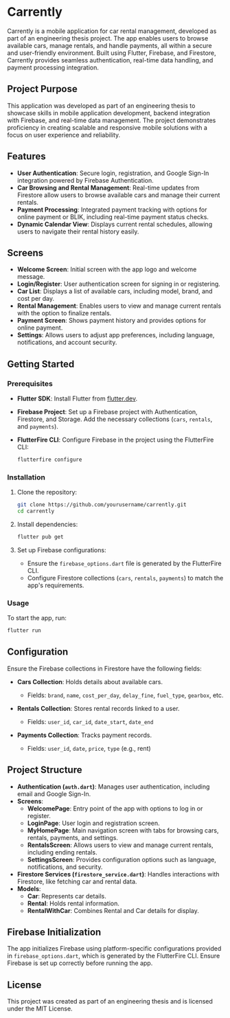 # Carrently

Carrently is a mobile application for car rental management, developed as part of an engineering thesis project. The app enables users to browse available cars, manage rentals, and handle payments, all within a secure and user-friendly environment. Built using Flutter, Firebase, and Firestore, Carrently provides seamless authentication, real-time data handling, and payment processing integration.

## Project Purpose

This application was developed as part of an engineering thesis to showcase skills in mobile application development, backend integration with Firebase, and real-time data management. The project demonstrates proficiency in creating scalable and responsive mobile solutions with a focus on user experience and reliability.

## Features

- **User Authentication**: Secure login, registration, and Google Sign-In integration powered by Firebase Authentication.
- **Car Browsing and Rental Management**: Real-time updates from Firestore allow users to browse available cars and manage their current rentals.
- **Payment Processing**: Integrated payment tracking with options for online payment or BLIK, including real-time payment status checks.
- **Dynamic Calendar View**: Displays current rental schedules, allowing users to navigate their rental history easily.

## Screens

- **Welcome Screen**: Initial screen with the app logo and welcome message.
- **Login/Register**: User authentication screen for signing in or registering.
- **Car List**: Displays a list of available cars, including model, brand, and cost per day.
- **Rental Management**: Enables users to view and manage current rentals with the option to finalize rentals.
- **Payment Screen**: Shows payment history and provides options for online payment.
- **Settings**: Allows users to adjust app preferences, including language, notifications, and account security.

## Getting Started

### Prerequisites

- **Flutter SDK**: Install Flutter from [flutter.dev](https://flutter.dev/).
- **Firebase Project**: Set up a Firebase project with Authentication, Firestore, and Storage. Add the necessary collections (`cars`, `rentals`, and `payments`).
- **FlutterFire CLI**: Configure Firebase in the project using the FlutterFire CLI:

    ```bash
    flutterfire configure
    ```

### Installation

1. Clone the repository:

    ```bash
    git clone https://github.com/yourusername/carrently.git
    cd carrently
    ```

2. Install dependencies:

    ```bash
    flutter pub get
    ```

3. Set up Firebase configurations:

   - Ensure the `firebase_options.dart` file is generated by the FlutterFire CLI.
   - Configure Firestore collections (`cars`, `rentals`, `payments`) to match the app's requirements.

### Usage

To start the app, run:

```bash
flutter run
 ```
## Configuration

Ensure the Firebase collections in Firestore have the following fields:

- **Cars Collection**: Holds details about available cars.
  - Fields: `brand`, `name`, `cost_per_day`, `delay_fine`, `fuel_type`, `gearbox`, etc.

- **Rentals Collection**: Stores rental records linked to a user.
  - Fields: `user_id`, `car_id`, `date_start`, `date_end`

- **Payments Collection**: Tracks payment records.
  - Fields: `user_id`, `date`, `price`, `type` (e.g., rent)

## Project Structure

- **Authentication (`auth.dart`)**: Manages user authentication, including email and Google Sign-In.
- **Screens**:
  - **WelcomePage**: Entry point of the app with options to log in or register.
  - **LoginPage**: User login and registration screen.
  - **MyHomePage**: Main navigation screen with tabs for browsing cars, rentals, payments, and settings.
  - **RentalsScreen**: Allows users to view and manage current rentals, including ending rentals.
  - **SettingsScreen**: Provides configuration options such as language, notifications, and security.
- **Firestore Services (`firestore_service.dart`)**: Handles interactions with Firestore, like fetching car and rental data.
- **Models**:
  - **Car**: Represents car details.
  - **Rental**: Holds rental information.
  - **RentalWithCar**: Combines Rental and Car details for display.

## Firebase Initialization

The app initializes Firebase using platform-specific configurations provided in `firebase_options.dart`, which is generated by the FlutterFire CLI. Ensure Firebase is set up correctly before running the app.

## License

This project was created as part of an engineering thesis and is licensed under the MIT License.
